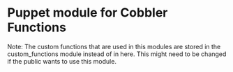 Puppet module for Cobbler Functions
===================================

Note: The custom functions that are used in this modules
are stored in the custom_functions module instead of in
here. This might need to be changed if the public wants
to use this module.

